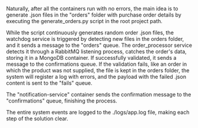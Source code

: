Naturally, after all the containers run with no errors, the main idea is to generate .json files in the "orders" folder with purchase order details by executing the generate_orders.py script in the root project path.

While the script continuously generates random order .json files, the watchdog service is triggered by detecting new files in the orders folder, and it sends a message to the "orders" queue. The order_processor service detects it through a RabbitMQ listening process, catches the order's data, storing it in a MongoDB container. If successfully validated, it sends a message to the confirmations queue. If the validation fails, like an order in which the product was not supplied, the file is kept in the orders folder, the system will register a log with errors, and the payload with the failed .json content is sent to the "fails" queue.

The "notification-service" container sends the confirmation message to the "confirmations" queue, finishing the process.

The entire system events are logged to the ./logs/app.log file, making each step of the solution clear.
